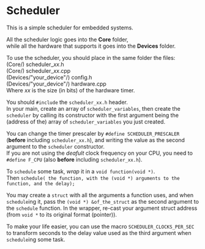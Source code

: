 # Scheduler

This is a simple scheduler for embedded systems.  
  
All the scheduler logic goes into the **Core** folder,  
while all the hardware that supports it goes into the **Devices** folder.  
  
To use the scheduler, you should place in the same folder the files:  
(Core/) scheduler_*xx*.h  
(Core/) scheduler_*xx*.cpp  
(Devices/"your_device"/) config.h  
(Devices/"your_device"/) hardware.cpp  
Where *xx* is the size (in bits) of the hardware timer.  
  
You should `#include` the `scheduler_xx.h` header.  
In your main, create an array of `scheduler_variables`, then create the `scheduler` by calling its constructor with the first argument being the (address of the) array of `scheduler_variables` you just created.  
  
You can change the timer prescaler by `#define SCHEDULER_PRESCALER` (**before** including `scheduler_xx.h`), and writing the value as the second argument to the `scheduler` constructor.  
If you are not using the *deafult* clock frequency on your CPU, you need to `#define F_CPU` (also **before** including `scheduler_xx.h`).  
  
To `schedule` some task, *wrap* it in a `void function(void *)`.  
Then `schedule( the function, with the (void *) arguments to the function, and the delay);`  
  
You may create a `struct` with all the arguments a function uses, and when `schedule`ing it, pass the `(void *) &of_the_struct` as the second argument to the `schedule` function.  In the wrapper, re-cast your argument struct address (from `void *` to its original format (pointer)).  
  
To make your life easier, you can use the macro `SCHEDULER_CLOCKS_PER_SEC` to transform seconds to the delay value used as the third argument when `schedule`ing some task.
